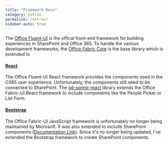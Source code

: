 ```yaml
---
title: "Framework Docs"
category: extras
permalink: /extras/
sidebar-auto: true
---
```

The [Office Fluent-UI](https://developer.microsoft.com/en-us/fluentui) is the offical front-end framework for building experiences in SharePoint and Office 365. To handle the various development frameworks, the [Office Fabric Core](https://developer.microsoft.com/en-us/fluentui#/styles) is the base library which is extended to

#### [React](react)

The Office Fluent-UI React framework provides the components used in the O365 user experience. Unfortunately, the components still need to be connected to SharePoint. The [gd-sprest-react](react) library extends the Office Fabric-UI React framework to include components like the People Picker or List Form.

#### [Bootstrap](bs)

The Office Fabric-UI JavaScript framework is unfortunately no longer being maintained by Microsoft. It was also extended to include SharePoint components ([Documentation Link](js)). Since it's no longer being updated, I've extended the Bootstrap framework to create SharePoint components.